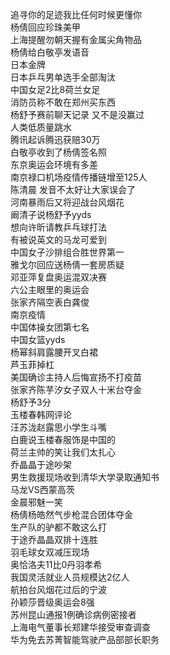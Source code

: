追寻你的足迹我比任何时候更懂你  
杨倩回应珍珠美甲  
上海提醒勿朝天握有金属尖角物品  
杨倩给白敬亭发语音  
日本金牌  
日本乒乓男单选手全部淘汰  
中国女足2比8荷兰女足  
消防员称不敢在郑州买东西  
杨舒予赛前聊天记录 又不是没赢过  
人类低质量跳水  
腾讯起诉腾迅获赔30万  
白敬亭收到了杨倩签名照  
东京奥运会环境有多差  
南京禄口机场疫情传播链增至125人  
陈清晨 发音不太好让大家误会了  
河南暴雨后又将迎战台风烟花  
阚清子说杨舒予yyds  
想向许昕请教乒乓球打法  
有被说英文的马龙可爱到  
中国女子沙排组合胜世界第一  
雅戈尔回应送杨倩一套房质疑  
邓亚萍复盘奥运混双决赛  
六公主眼里的奥运会  
张家齐隔空表白龚俊  
南京疫情  
中国体操女团第七名  
中国女篮yyds  
杨幂斜肩露腰开叉白裙  
芦玉菲掉杠  
美国确诊主持人后悔宣扬不打疫苗  
张家齐陈芋汐女子双人十米台夺金  
杨舒予3分  
玉楼春韩网评论  
汪苏泷赵露思小学生斗嘴  
白鹿说玉楼春服饰是中国的  
荷兰主帅的笑让我们太扎心  
乔晶晶于途吵架  
男生救援现场收到清华大学录取通知书  
马龙VS西蒙高茨  
金晨邪魅一笑  
杨倩杨皓然气步枪混合团体夺金  
生产队的驴都不敢这么打  
于途乔晶晶双排十连胜  
羽毛球女双减压现场  
奥恰洛夫11比0丹羽孝希  
我国灵活就业人员规模达2亿人  
航拍台风烟花过后的宁波  
孙颖莎晋级奥运会8强  
苏州昆山通报1例确诊病例密接者  
上海电气董事长郑建华接受审查调查  
华为免去苏菁智能驾驶产品部部长职务  
